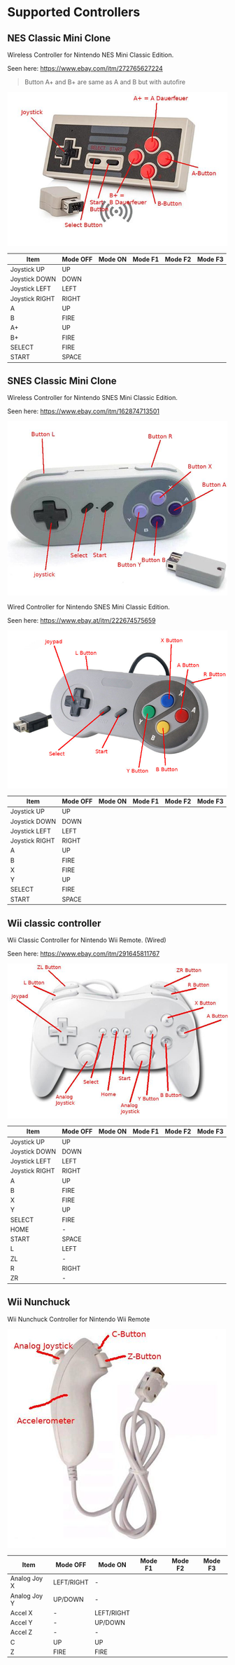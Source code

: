 # Supported Controllers

## NES Classic Mini Clone
Wireless Controller for Nintendo NES Mini Classic Edition.

Seen here: https://www.ebay.com/itm/272765627224
> Button A+ and B+ are same as A and B but with autofire

![NES Classic Mini Clone](nes_classic_mini_clone.jpg)

| Item          |Mode OFF  |Mode ON   |Mode F1   |Mode F2   |Mode F3   |
| --------------|----------|----------|----------|----------|----------|
| Joystick UP   |UP        |          |          |          |          |
| Joystick DOWN |DOWN      |          |          |          |          |
| Joystick LEFT |LEFT      |          |          |          |          |
| Joystick RIGHT|RIGHT     |          |          |          |          |
| A             |UP        |          |          |          |          |
| B             |FIRE      |          |          |          |          |
| A+            |UP        |          |          |          |          |
| B+            |FIRE      |          |          |          |          |
| SELECT        |FIRE      |          |          |          |          |
| START         |SPACE     |          |          |          |          |



## SNES Classic Mini Clone
Wireless Controller for Nintendo SNES Mini Classic Edition.

Seen here: https://www.ebay.com/itm/162874713501

![SNES Classic Mini Clone](snes_classic_mini_clone.jpg)

Wired Controller for Nintendo SNES Mini Classic Edition.

Seen here: https://www.ebay.at/itm/222674575659

![SNES Classic Mini Clone](snes_classic_mini_clone_wired.jpg)

| Item          |Mode OFF  |Mode ON   |Mode F1   |Mode F2   |Mode F3   |
| --------------|----------|----------|----------|----------|----------|
| Joystick UP   |UP        |          |          |          |          |
| Joystick DOWN |DOWN      |          |          |          |          |
| Joystick LEFT |LEFT      |          |          |          |          |
| Joystick RIGHT|RIGHT     |          |          |          |          |
| A             |UP        |          |          |          |          |
| B             |FIRE      |          |          |          |          |
| X             |FIRE      |          |          |          |          |
| Y             |UP        |          |          |          |          |
| SELECT        |FIRE      |          |          |          |          |
| START         |SPACE     |          |          |          |          |

## Wii classic controller
Wii Classic Controller for Nintendo Wii Remote. (Wired)

Seen here: https://www.ebay.com/itm/291645811767

![Wii Classic](wii_classic.jpg)

| Item          |Mode OFF  |Mode ON   |Mode F1   |Mode F2   |Mode F3   |
| --------------|----------|----------|----------|----------|----------|
| Joystick UP   |UP        |          |          |          |          |
| Joystick DOWN |DOWN      |          |          |          |          |
| Joystick LEFT |LEFT      |          |          |          |          |
| Joystick RIGHT|RIGHT     |          |          |          |          |
| A             |UP        |          |          |          |          |
| B             |FIRE      |          |          |          |          |
| X             |FIRE      |          |          |          |          |
| Y             |UP        |          |          |          |          |
| SELECT        |FIRE      |          |          |          |          |
| HOME          |-         |          |          |          |          |
| START         |SPACE     |          |          |          |          |
| L             |LEFT      |          |          |          |          |
| ZL            |-         |          |          |          |          |
| R             |RIGHT     |          |          |          |          |
| ZR            |-         |          |          |          |          |

## Wii Nunchuck
Wii Nunchuck Controller for Nintendo Wii Remote

![Wii Nunchuk](wii_nunchuk.jpg)

| Item          |Mode OFF  |Mode ON   |Mode F1   |Mode F2   |Mode F3   |
| --------------|----------|----------|----------|----------|----------|
| Analog Joy X  |LEFT/RIGHT|-         |          |          |          |
| Analog Joy Y  |UP/DOWN   |-         |          |          |          |
| Accel X       |-         |LEFT/RIGHT|          |          |          |
| Accel Y       |-         |UP/DOWN   |          |          |          |
| Accel Z       |-         |-         |          |          |          |
| C             |UP        |UP        |          |          |          |
| Z             |FIRE      |FIRE      |          |          |          |
